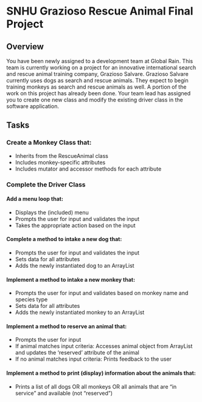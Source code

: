 # SNHU Grazioso Rescue Animal Final Project
## Overview
You have been newly assigned to a development team at Global Rain. This team is currently working on a project for an innovative international search and rescue animal training company, Grazioso Salvare. Grazioso Salvare currently uses dogs as search and rescue animals. They expect to begin training monkeys as search and rescue animals as well. A portion of the work on this project has already been done. Your team lead has assigned you to create one new class and modify the existing driver class in the software application.
## Tasks
### Create a Monkey Class that:
- Inherits from the RescueAnimal class
- Includes monkey-specific attributes
- Includes mutator and accessor methods for each attribute
### Complete the Driver Class
#### Add a menu loop that:
- Displays the (included) menu
- Prompts the user for input and validates the input
- Takes the appropriate action based on the input
#### Complete a method to intake a new dog that:
- Prompts the user for input and validates the input
- Sets data for all attributes
- Adds the newly instantiated dog to an ArrayList
#### Implement a method to intake a new monkey that:
- Prompts the user for input and validates based on monkey name and
species type
- Sets data for all attributes
- Adds the newly instantiated monkey to an ArrayList
#### Implement a method to reserve an animal that:
- Prompts the user for input
- If animal matches input criteria: Accesses animal object from ArrayList
and updates the ‘reserved’ attribute of the animal
- If no animal matches input criteria: Prints feedback to the user
#### Implement a method to print (display) information about the animals that:
- Prints a list of all dogs OR all monkeys OR all animals that are “in service”
and available (not “reserved”)
